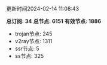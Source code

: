 更新时间2024-02-14 11:08:43

**总订阅: 34**
**总节点: 6151**
**有效节点: 1886**
- trojan节点: 245
- v2ray节点: 1311
- ssr节点: 5
- ss节点: 325
